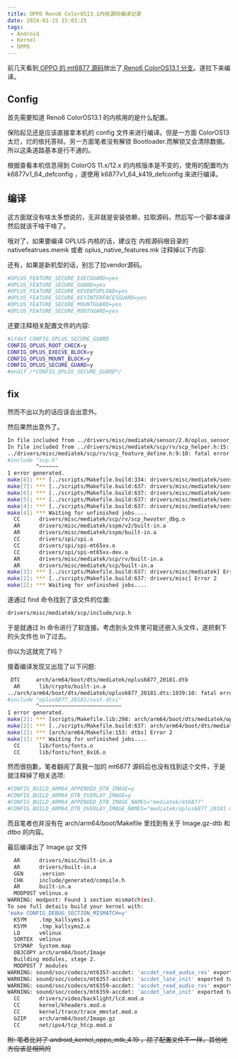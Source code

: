 ```yaml
---
title: OPPO Reno6 ColorOS13.1内核源码编译记录
date: 2024-01-15 15:03:25
tags:
 - Android
 - Kernel
 - OPPO
---
```

前几天看到[ OPPO 的 mt6877 源码](https://github.com/oppo-source/android_kernel_oppo_mt6877/)放出了[ Reno6 ColorOS13.1 分支](https://github.com/oppo-source/android_kernel_oppo_mt6877/tree/oppo/mt6877_t_13.1.0_reno6_5g)。遂拉下来编译。

## Config
首先需要知道 Reno6 ColorOS13.1 的内核用的是什么配置。

保险起见还是应该直接拿本机的 config 文件来进行编译。但是一方面 ColorOS13 太烂，烂的依托答辩。另一方面笔者没有解锁 Bootloader.而解锁又会清除数据。所以这条道路基本是行不通的。

根据查看本机信息得到 ColorOS 11.x/12.x 的内核版本是不变的，使用的配置均为 k6877v1_64_defconfig ，遂使用 k6877v1_64_k419_defconfig 来进行编译。

## 编译
这方面就没有啥太多想说的，无非就是安装依赖，拉取源码，然后写一个脚本编译然后就该干啥干啥了。

哦对了，如果要编译 OPLUS 内核的话，建议在 内核源码根目录的 nativefeatrues.memk 或者 oplus_native_features.mk 注释掉以下内容:

还有，如果是新机型的话，别忘了拉vendor源码。
``` bash Makefile
#OPLUS_FEATURE_SECURE_EXECGUARD=yes
#OPLUS_FEATURE_SECURE_GUARD=yes
#OPLUS_FEATURE_SECURE_KEVENTUPLOAD=yes
#OPLUS_FEATURE_SECURE_KEYINTERFACESGUARD=yes
#OPLUS_FEATURE_SECURE_MOUNTGUARD=yes
#OPLUS_FEATURE_SECURE_ROOTGUARD=yes
```
还要注释相关配置文件的内容:
``` bash defconfig
#ifdef CONFIG_OPLUS_SECURE_GUARD
CONFIG_OPLUS_ROOT_CHECK=y
CONFIG_OPLUS_EXECVE_BLOCK=y
CONFIG_OPLUS_MOUNT_BLOCK=y
CONFIG_OPLUS_SECURE_GUARD=y
#endif /*CONFIG_OPLUS_SECURE_GUARD*/
```
## fix
然而不出以为的话应该会出意外。

然后果然出意外了。

``` bash logcat
In file included from ../drivers/misc/mediatek/sensor/2.0/oplus_sensor_devinfo/oplus_sensor_feedback/sensor_feedback.c:24:
In file included from ../drivers/misc/mediatek/scp/rv/scp_helper.h:15:
../drivers/misc/mediatek/scp/rv/scp_feature_define.h:9:10: fatal error: 'scp.h' file not found
#include "scp.h"
         ^~~~~~~
1 error generated.
make[8]: *** [../scripts/Makefile.build:334: drivers/misc/mediatek/sensor/2.0/oplus_sensor_devinfo/oplus_sensor_feedback/sensor_feedback.o] Error 1
make[7]: *** [../scripts/Makefile.build:637: drivers/misc/mediatek/sensor/2.0/oplus_sensor_devinfo/oplus_sensor_feedback] Error 2
make[6]: *** [../scripts/Makefile.build:637: drivers/misc/mediatek/sensor/2.0/oplus_sensor_devinfo] Error 2
make[5]: *** [../scripts/Makefile.build:637: drivers/misc/mediatek/sensor/2.0] Error 2
make[4]: *** [../scripts/Makefile.build:637: drivers/misc/mediatek/sensor] Error 2
make[4]: *** Waiting for unfinished jobs....
  CC      drivers/misc/mediatek/scp/rv/scp_hwvoter_dbg.o
  AR      drivers/misc/mediatek/sspm/v2/built-in.a
  AR      drivers/misc/mediatek/sspm/built-in.a
  CC      drivers/spi/spi.o
  CC      drivers/spi/spi-mt65xx.o
  CC      drivers/spi/spi-mt65xx-dev.o
  AR      drivers/misc/mediatek/scp/rv/built-in.a
  AR      drivers/misc/mediatek/scp/built-in.a
make[3]: *** [../scripts/Makefile.build:637: drivers/misc/mediatek] Error 2
make[2]: *** [../scripts/Makefile.build:637: drivers/misc] Error 2
make[2]: *** Waiting for unfinished jobs....
```

遂通过 find 命令找到了该文件的位置:
``` bash find
drivers/misc/mediatek/scp/include/scp.h
```
于是就通过 ln 命令进行了软连接。考虑到头文件里可能还嵌入头文件，遂把剩下的头文件也 ln了过去。

你以为这就完了吗？

接着编译发现又出现了以下问题:
``` bash logcat
 DTC     arch/arm64/boot/dts/mediatek/oplus6877_20181.dtb
  AR      lib/crypto/built-in.a
../arch/arm64/boot/dts/mediatek/oplus6877_20181.dts:1039:10: fatal error: 'oplus6877_20181/cust.dtsi' file not found
#include "oplus6877_20181/cust.dtsi"
         ^~~~~~~~~~~~~~~~~~~~~~~~~~~
1 error generated.
make[3]: *** [scripts/Makefile.lib:298: arch/arm64/boot/dts/mediatek/oplus6877_20181.dtb] Error 1
make[2]: *** [../scripts/Makefile.build:637: arch/arm64/boot/dts/mediatek] Error 2
make[1]: *** [arch/arm64/Makefile:153: dtbs] Error 2
make[1]: *** Waiting for unfinished jobs....
  CC      lib/fonts/fonts.o
  CC      lib/fonts/font_8x16.o
```

然而很抱歉，笔者翻阅了真我一加的 mt6877 源码后也没有找到这个文件，于是就注释掉了相关选项:
``` bash k6877v1_64_k419_defconfig
#CONFIG_BUILD_ARM64_APPENDED_DTB_IMAGE=y
#CONFIG_BUILD_ARM64_DTB_OVERLAY_IMAGE=y
#CONFIG_BUILD_ARM64_APPENDED_DTB_IMAGE_NAMES="mediatek/mt6877"
#CONFIG_BUILD_ARM64_DTB_OVERLAY_IMAGE_NAMES="mediatek/oplus6877_20181 mediatek/oplus6877_20181_v1 mediatek/oplus6877_20181_v2 mediatek/oplus6877_20181_v3 mediatek/oplus6877_20181_v4 mediatek/oplus6877_20355 mediatek/oplus6877_20355_v1 mediatek/oplus6877_20355_v2 mediatek/k6877v1_64_k419_dummy8 mediatek/oplus6877_21081  mediatek/oplus6877_212A1 mediatek/oplus6877_21851 mediatek/oplus6877_22612 mediatek/oplus6877_2169E mediatek/oplus6877_21711 mediatek/oplus6877_22710 mediatek/oplus6877_22633 mediatek/oplus6877_22037 mediatek/oplus6877_22277"
```
而且笔者也并没有在 arch/arm64/boot/Makefile 里找到有关于 Image.gz-dtb 和 dtbo 的内容。

最后编译出了 Image.gz 文件

``` bash logcat
  AR      drivers/misc/built-in.a
  AR      drivers/built-in.a
  GEN     .version
  CHK     include/generated/compile.h
  AR      built-in.a
  MODPOST vmlinux.o
WARNING: modpost: Found 1 section mismatch(es).
To see full details build your kernel with:
'make CONFIG_DEBUG_SECTION_MISMATCH=y'
  KSYM    .tmp_kallsyms1.o
  KSYM    .tmp_kallsyms2.o
  LD      vmlinux
  SORTEX  vmlinux
  SYSMAP  System.map
  OBJCOPY arch/arm64/boot/Image
  Building modules, stage 2.
  MODPOST 7 modules
WARNING: sound/soc/codecs/mt6357-accdet: 'accdet_read_audio_res' exported twice. Previous export was in vmlinux
WARNING: sound/soc/codecs/mt6357-accdet: 'accdet_late_init' exported twice. Previous export was in vmlinux
WARNING: sound/soc/codecs/mt6359-accdet: 'accdet_read_audio_res' exported twice. Previous export was in vmlinux
WARNING: sound/soc/codecs/mt6359-accdet: 'accdet_late_init' exported twice. Previous export was in vmlinux
  CC      drivers/video/backlight/lcd.mod.o
  CC      kernel/kheaders.mod.o
  CC      kernel/trace/trace_mmstat.mod.o
  GZIP    arch/arm64/boot/Image.gz
  CC      net/ipv4/tcp_htcp.mod.o
```
~~附: 笔者比对了 android_kernel_oppo_mtk_4.19 ，除了配置文件不一样，其他地方应该是相同的~~
